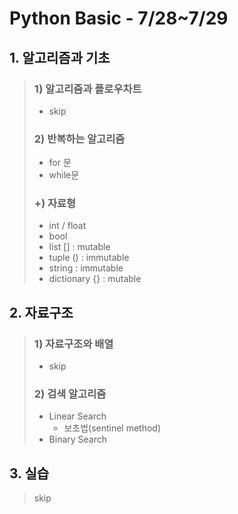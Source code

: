 # Python Basic - 7/28~7/29

## 1. 알고리즘과 기초
> ### 1) 알고리즘과 플로우차트
> * skip   
> ### 2) 반복하는 알고리즘
> * for 문
> * while문
> ### +) 자료형
> * int / float
> * bool
> * list [] : mutable
> * tuple () : immutable
> * string : immutable
> * dictionary {} : mutable

## 2. 자료구조
> ### 1) 자료구조와 배열
> * skip
> ### 2) 검색 알고리즘
> * Linear Search
>   * 보초법(sentinel method)
> * Binary Search

## 3. 실습
> skip
